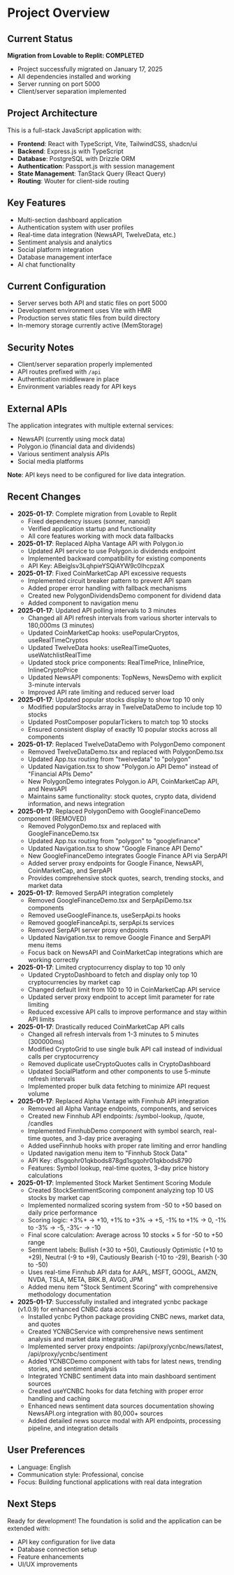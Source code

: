 # Project Overview

## Current Status
**Migration from Lovable to Replit: COMPLETED**
- Project successfully migrated on January 17, 2025
- All dependencies installed and working
- Server running on port 5000
- Client/server separation implemented

## Project Architecture
This is a full-stack JavaScript application with:
- **Frontend**: React with TypeScript, Vite, TailwindCSS, shadcn/ui
- **Backend**: Express.js with TypeScript
- **Database**: PostgreSQL with Drizzle ORM
- **Authentication**: Passport.js with session management
- **State Management**: TanStack Query (React Query)
- **Routing**: Wouter for client-side routing

## Key Features
- Multi-section dashboard application
- Authentication system with user profiles
- Real-time data integration (NewsAPI, TwelveData, etc.)
- Sentiment analysis and analytics
- Social platform integration
- Database management interface
- AI chat functionality

## Current Configuration
- Server serves both API and static files on port 5000
- Development environment uses Vite with HMR
- Production serves static files from build directory
- In-memory storage currently active (MemStorage)

## Security Notes
- Client/server separation properly implemented
- API routes prefixed with `/api`
- Authentication middleware in place
- Environment variables ready for API keys

## External APIs
The application integrates with multiple external services:
- NewsAPI (currently using mock data)
- Polygon.io (financial data and dividends)
- Various sentiment analysis APIs
- Social media platforms

**Note**: API keys need to be configured for live data integration.

## Recent Changes
- **2025-01-17**: Complete migration from Lovable to Replit
  - Fixed dependency issues (sonner, nanoid)
  - Verified application startup and functionality
  - All core features working with mock data fallbacks
- **2025-01-17**: Replaced Alpha Vantage API with Polygon.io
  - Updated API service to use Polygon.io dividends endpoint
  - Implemented backward compatibility for existing components
  - API Key: ABeiglsv3LqhpieYSQiAYW9c0IhcpzaX
- **2025-01-17**: Fixed CoinMarketCap API excessive requests
  - Implemented circuit breaker pattern to prevent API spam
  - Added proper error handling with fallback mechanisms
  - Created new PolygonDividendsDemo component for dividend data
  - Added component to navigation menu
- **2025-01-17**: Updated API polling intervals to 3 minutes
  - Changed all API refresh intervals from various shorter intervals to 180,000ms (3 minutes)
  - Updated CoinMarketCap hooks: usePopularCryptos, useRealTimeCryptos
  - Updated TwelveData hooks: useRealTimeQuotes, useWatchlistRealTime  
  - Updated stock price components: RealTimePrice, InlinePrice, InlineCryptoPrice
  - Updated NewsAPI components: TopNews, NewsDemo with explicit 3-minute intervals
  - Improved API rate limiting and reduced server load
- **2025-01-17**: Updated popular stocks display to show top 10 only
  - Modified popularStocks array in TwelveDataDemo to include top 10 stocks
  - Updated PostComposer popularTickers to match top 10 stocks
  - Ensured consistent display of exactly 10 popular stocks across all components
- **2025-01-17**: Replaced TwelveDataDemo with PolygonDemo component
  - Removed TwelveDataDemo.tsx and replaced with PolygonDemo.tsx
  - Updated App.tsx routing from "twelvedata" to "polygon"
  - Updated Navigation.tsx to show "Polygon.io API Demo" instead of "Financial APIs Demo"
  - New PolygonDemo integrates Polygon.io API, CoinMarketCap API, and NewsAPI
  - Maintains same functionality: stock quotes, crypto data, dividend information, and news integration
- **2025-01-17**: Replaced PolygonDemo with GoogleFinanceDemo component (REMOVED)
  - Removed PolygonDemo.tsx and replaced with GoogleFinanceDemo.tsx
  - Updated App.tsx routing from "polygon" to "googlefinance"
  - Updated Navigation.tsx to show "Google Finance API Demo"
  - New GoogleFinanceDemo integrates Google Finance API via SerpAPI
  - Added server proxy endpoints for Google Finance, NewsAPI, CoinMarketCap, and SerpAPI
  - Provides comprehensive stock quotes, search, trending stocks, and market data
- **2025-01-17**: Removed SerpAPI integration completely
  - Removed GoogleFinanceDemo.tsx and SerpApiDemo.tsx components
  - Removed useGoogleFinance.ts, useSerpApi.ts hooks
  - Removed googleFinanceApi.ts, serpApi.ts services
  - Removed SerpAPI server proxy endpoints
  - Updated Navigation.tsx to remove Google Finance and SerpAPI menu items
  - Focus back on NewsAPI and CoinMarketCap integrations which are working correctly
- **2025-01-17**: Limited cryptocurrency display to top 10 only
  - Updated CryptoDashboard to fetch and display only top 10 cryptocurrencies by market cap
  - Changed default limit from 100 to 10 in CoinMarketCap API service
  - Updated server proxy endpoint to accept limit parameter for rate limiting
  - Reduced excessive API calls to improve performance and stay within API limits
- **2025-01-17**: Drastically reduced CoinMarketCap API calls
  - Changed all refresh intervals from 1-3 minutes to 5 minutes (300000ms) 
  - Modified CryptoGrid to use single bulk API call instead of individual calls per cryptocurrency
  - Removed duplicate useCryptoQuotes calls in CryptoDashboard 
  - Updated SocialPlatform and other components to use 5-minute refresh intervals
  - Implemented proper bulk data fetching to minimize API request volume
- **2025-01-17**: Replaced Alpha Vantage with Finnhub API integration
  - Removed all Alpha Vantage endpoints, components, and services
  - Created new Finnhub API endpoints: /symbol-lookup, /quote, /candles
  - Implemented FinnhubDemo component with symbol search, real-time quotes, and 3-day price averaging
  - Added useFinnhub hooks with proper rate limiting and error handling
  - Updated navigation menu item to "Finnhub Stock Data"
  - API Key: d1sgqohr01qkbods878gd1sgqohr01qkbods8790
  - Features: Symbol lookup, real-time quotes, 3-day price history calculations
- **2025-01-17**: Implemented Stock Market Sentiment Scoring Module
  - Created StockSentimentScoring component analyzing top 10 US stocks by market cap
  - Implemented normalized scoring system from -50 to +50 based on daily price performance
  - Scoring logic: +3%+ → +10, +1% to +3% → +5, -1% to +1% → 0, -1% to -3% → -5, -3%- → -10
  - Final score calculation: Average across 10 stocks × 5 for -50 to +50 range
  - Sentiment labels: Bullish (+30 to +50), Cautiously Optimistic (+10 to +29), Neutral (-9 to +9), Cautiously Bearish (-10 to -29), Bearish (-30 to -50)
  - Uses real-time Finnhub API data for AAPL, MSFT, GOOGL, AMZN, NVDA, TSLA, META, BRK.B, AVGO, JPM
  - Added menu item "Stock Sentiment Scoring" with comprehensive methodology documentation
- **2025-01-17**: Successfully installed and integrated ycnbc package (v1.0.9) for enhanced CNBC data access
  - Installed ycnbc Python package providing CNBC news, market data, and quotes
  - Created YCNBCService with comprehensive news sentiment analysis and market data integration
  - Implemented server proxy endpoints: /api/proxy/ycnbc/news/latest, /api/proxy/ycnbc/sentiment
  - Added YCNBCDemo component with tabs for latest news, trending stories, and sentiment analysis
  - Integrated YCNBC sentiment data into main dashboard sentiment sources
  - Created useYCNBC hooks for data fetching with proper error handling and caching
  - Enhanced news sentiment data sources documentation showing NewsAPI.org integration with 80,000+ sources
  - Added detailed news source modal with API endpoints, processing pipeline, and integration details

## User Preferences
- Language: English
- Communication style: Professional, concise
- Focus: Building functional applications with real data integration

## Next Steps
Ready for development! The foundation is solid and the application can be extended with:
- API key configuration for live data
- Database connection setup
- Feature enhancements
- UI/UX improvements